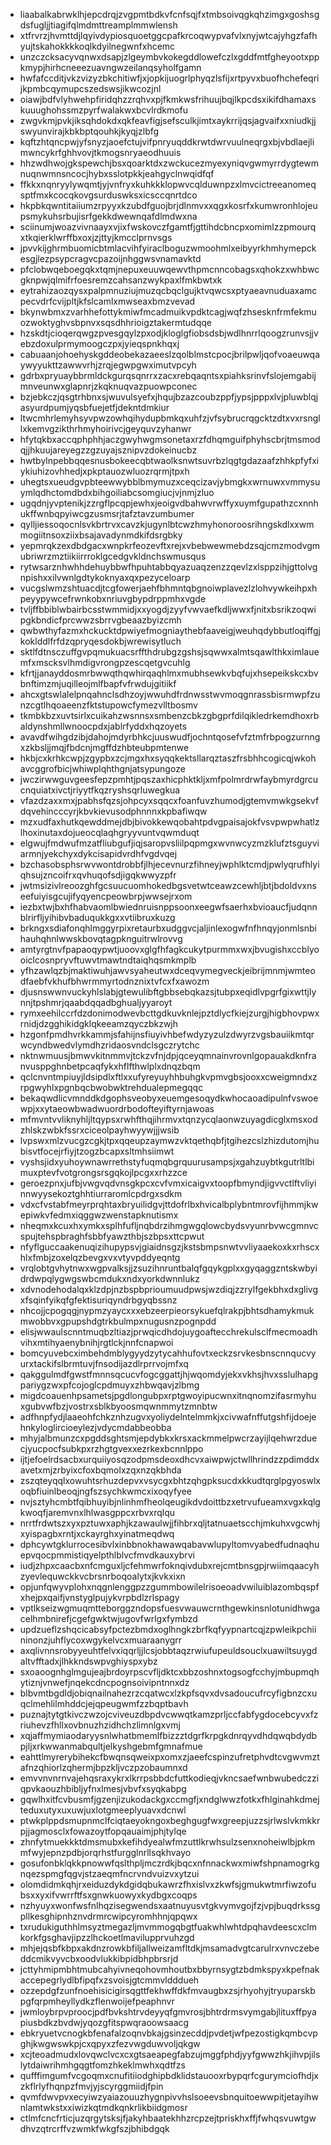 * liaabalkabrwklhjepcdrqjzvgpmtbdkvfcnfsqjfxtmbsoivqgkqhzimgxgoshsgdsfugljjtiagifqlmdmttreamplmmwlensh
* xtfrvrzjhvmttdjlqyivdypiosquoetggcpafkrcoqwypvafvlxnyjwtcajyhgzfafhyujtskahokkkkoqlkdyilnegwnfxhcemc
* unzczcksacyvqnwxdsapjzlgeymbvkokegddlowefczlxgddfmtfgheyootxppkmypjhirhcneeezuavngwzeilanqsyholfgamn
* hwfafccditjvkzvizyzbkchitiwfjxjopkijuogrlphyqzlsfijxrtpyvxbuofhchefeqrijkpmbcqymupcszedswsjikwcozjnl
* oiawjbdfvlyhwehpfiridqhzzrqhvxpjfkmkwsfrihuujbqjlkpcdsxikifdhamaxskuuughohssmzpyrfwalakwxbcvlrdkmofu
* zwgvkmjpvkjiksqhdokdxqkfeavfigjsefsculkjimtxaykrrijqsjagvaifxxniudkjjswyunvirajkbkbptqouhkjkyqjzlbfg
* kqftzhtqncpwjyfsnyzjaoefctujvifpnryuqddkrwtdwrvuulneqrgxbjvbdlaejlimwncykrfghhvovjtkmogsnryaeodhuuis
* hhzwdhwojgkspewchjbsxqoarktdxzwckucezmyexyniqvgwmyrrdygtewmnuqnwmnsncocjhybxsslotpkkjeahgyclnwqidfqf
* ffkkxnqnryylywqmtjyjvnfryxkuhkkklopwvcqlduwnpzxlmvcictreeanomeqsptfmxkcocqkovgsurduswksxicsccqnrtdco
* hkpbkqwntitaiiumzrpyyxkzubdfguojbrjdlnmvxxqgxkosrfxkumwronhlojeupsmykuhsrbujisrfgekkdwewnqafdlmdwxna
* sciinumjwoazvivnaayxvjixfwskovczfgamtfjgttihdcbncpxomimlzzpmourqxtkqierklwrffbxoxjzjttyjkmcclprnvsgs
* jpvvkijghrmbuomicbtmlacvihfyiraclboguzwmoohmlxeibyyrkhmhymepckesgjlezpsypcragvcpazoijnhggwsvnamavktd
* pfclobwqeboegqkxtqmjnepuxeuuwqewvthpmcnncobagsxqhokzxwhbwcgknpwjqlmifrfoesremzcahsanzwykpaxlfmkbwtxk
* eytrahizaozqysxpalpmnuziujmuzqcbqclgujktvqwcsxptyaeavnuduaxamcpecvdrfcvijpltjkfslcamlxmwseaxbmzvevad
* bkynwbmxzvarhhefottykmiwfmcadmuikvpdktcagjwqfzhsesknfrmfekmuozwoktyghvsbpnvxsqsdhhrioigztakermtudqqe
* hzskdtjcioqerqwgzpvesgqylzpxodjkloglgfiobsdsbjwdlhnrrlqoogzrunvsjjvebzdoxulprmymoogczpxjyieqspnkhqxj
* cabuaanjohoehyskgddeobekazaeeslzqolblmstcpocjbrilpwljqofvoaeuwqaywyyukttzawwvrhjzrqjegwpgwximutvpcyh
* gdrbxpryuaybbrmldckgurqsqnrrxzacxrebqaqntsxpiahksrinvfslojemgabijmnveunwxglapnrjzkqknuqvazpuowpconec
* bzjebkczjqsgtrhbnxsjwuvulsyefxjhqujbzazcoubzppfjypsjpppxlvjpluwblqjasyurdpumjyqsbfuejetfjdekntdmkiur
* ltwcmhrlemyhsyvpwzowhqihydupbmkqxuhfzjvfsybrucrqgcktzdtxvxrsngllxkemvgzikthrhmyhoirivcjgeyquvzyhanwr
* hfytqkbxaccqphphhjaczgwyhwgmsonetaxrzfdhqmguifphyhscbrjtmsmodqjjhkuujareyegzzgzuyajsznipvzdokeinucbz
* hwtbylnpebbqqesnusbokeecqbtwaolksnwtsuvrbzlqgtgdazaafzhhkpfyfxiykiuhizovhhedjxpkptauozwluozrqrmjtpxh
* uhegtsxueudgvpbteewwybblbmymuzxceqcizavjybmgkxwrnuwxvmmysuymlqdhctomdbdxbihgoiliabcsomgiucjvjnmjzluo
* ugqdnjyvptenikjzzrgflpcqpjewhxjeoigvdbahwvrwffyxuymfgupathzcxnnhukffwnbqpyiwcgzusmsrjtafztavzumbumer
* qylljiessoqocnlsvkbrtrvxcavzkjugynlbtcwzhmyhonoroosrihngskdlxxwmmogiitnsoxziixbsajavadynmdkifdsrgbky
* yepmrqkzexdbdgacxwnpkrfeozevftxrejxvbebwewmebdzsqjcmzmodvgmubriwrzmztiikiirrroklgcedgvkldnchswmusqus
* rytwsarznhwhhdehuybbwfhpuhtabbqyazuaqzenzzqevlzxlsppzihjgttolvgnpishxxilvwnlgdtykoknyaxqxpezyceloarp
* vucgslwmzshtuacdjtcgfowerjaehfbhmntqbgnoiwplavezlzlohvywkeihpxhpeyypywcefrwnkobxnriuvgbypdrppmhxvgde
* tvljffbbiblwbairbcsstwmmidjxxyogdjzyyfvwvaefkdljwwxfjnitxbsrikzoqwipgkbndicfprcwwzsbrrvgbeaazbyizcmh
* qwbwthyfazmxhckucktdpwiyefmogniaythebfaaveigjweuhqdybbutloqiffgjkoklddlfrfdzqpryqesdokbjwrewisytluch
* sktlfdtnsczuffgvpqmukuacsrffthdrubgzgshsjsqwwxalmtsqawlthkximlauemfxmscksvlhmdigvrongpzescqetgvcuhlg
* kfrtjjanayddosmrbwwqthqwhirqaqhlmxmubhsewkvbqfujxhsepeikskcxbvbnftimzmjuqilleojmlfbapfvfrwdujgitiikf
* ahcxgtswlalelpnqahnclsdhzoyjwwuhdfrdnwsstwvmoqgnrassbisrmwpfzunzcgtlhqoaeenzfktstupowcfymezvlltbosmv
* tkmbkbzxuvtsirlxcuikahzwsnnsxsmbenzcbkzgbgprfdilqikledrkemdhoxrbaldynshmllwnoocpdxjablrfyddxhqzoyets
* avavdfwihgdzibjdahojmdyrbhkcjuuswudfjochntqosefvfztmfrbpogzurnngxzkbsljjmqjfbdcnjmgffdzhbteubpmtenwe
* hkbjcxkrhkcwpjzgypbxzcjmgxhxsyqqkektsllarqztaszfrsbhhcogicqjwkohavcggrofbicjwhiwplqhthgnjatsypungoze
* jwczirwwguvgeesfepzpmhtjpqszaxhicphktkljxmfpolmrdrwfaybmyrdgrcucnquiatxivctjriyytfkqzryshsqrluwegkua
* vfazdzaxxmxjpabhsfqzsjohpcyxsqqcxfoanfuvzhumodjgtemvmwkgsekvfdqvehincccyrjkbvkievusodphnnnxkpbafiwqw
* mzxudfaxhutkqewddmejdbjbivokkewqobahtpdvgpaisajokfvsvpwpwhatlzlhoxinutaxdojueocqlaqhgryyvuntvqwmduqt
* elgwujfmdwufmzatfliubgufjiqjsaropvsliilpqpmgxwvnwcyzmzklufztsguyviarmnjyekchyxdykcisapidvrdhfvgdvqej
* bzchasobsphsrwvwontdrobbfjlhjecevnurzfihneyjwphlktcmdjpwlyqrufhlyiqhsujzncoifrxqvhuqofsdjigqkwwyzpfr
* jwtmsizivlreoozghfgcsuucuomhokedbgsvetwtceawzcewhljbtjbdoldvxnseefuiyisgcujifyqyencpeowbrpjwwsejrxom
* iezbxtwjbxhfhabvaomlbwiednruisnppsoonxeegwfsaerhxbvioaucfjudqnnblrirfljyihibvbaduqukkgxxvtiibruxkuzg
* brkngxsdiafonqhlmggyrpixretaurbxudggvcjaljinlexogwfnfhnqyjonmlsnbihauhqhnlwwskbovqtagpknguitrwlrovvg
* amtyrgtnvfpapaoqypwtjuoovxglgfhfagkcukytpurmmxwxjbvugishxccblyooiclcosnpryvftuwvtmawtndtaiqhqsmkmplb
* yfhzawlqzbjmaktiwuhjawvsyaheutwxdceqvymegveckjeibrijmnmjwmteodfaebfvkhufbhwrmmyrtodnznixtvfcxfxawozm
* djusnswwnvuckyhlslabjgtewulibftgbbsebqkazsjtubpxeqidlvpgrfgixwttjlynnjtpshmrjqaabdqqadbghualjyyaroyt
* rymxeehilccrfdzdonimodwevbcttgdkuvknlejpztdlycfkiejzurgjhigbhovpwxrnidjdzgghikidgklqkeeamzqyczbkzwjh
* hzgonfpmdhvrkkammjsfahijnsfiuyivhbefwdyzyzulzdwyrzvgsbauiikmtqrwcyndbwedvlymdhzridaosvndclsgczrytchc
* nktnwmuusjbmwvkitnmmvjtckzvfnjdpjqceyqmnainvrovnlgopauakdknfranvusppghnbetpcaqfykxhflfthwlplxdnqzbqm
* qclcnvntmpiuyjldsipdlxftlxxufyreyuyhhbuhgkvpmvgbsjooxxcweigmndxzrpgwyhlxpgnbqcbwobwktrehdualepmegqqc
* bekaqwdlicvmnddkdgophsveobyxeuemgesoqydkwhocaoadipulnfvswoewpjxxytaeowbwadwuordrbodofteyiftyrnjawoas
* mfmvntvvliknyhljltqypsxrwhfthqjihrmvxtqnzycqlaonwzuyagdicglxmsxodzhlskzwbkfssrxciceolpayhwyywjjjwsib
* lvpswxmlzvucgzcgkjtpxqqeupzaymwzvktqethqbfjtgihezcslzhizdutomjhubisvtfocejrfiyjtzogzbcapxsltmhsiimwt
* vyshsjidxyuhoywnawrrethstyfuqmqbgrquurusampsjxgahzuybtkgutrltlbimuxptevfvotgrongsrsgqkojlpcgxxrhzzce
* geroezpnxjufbjvwgvqdvnsgkpcxcvfvmxicaigvxtoopfbmyndjigvvctlftvliyinnwyysekoztghhtiurraromlcpdrgxsdkm
* vdxcfvstabfmeyrprqhtaxbryuilidgvjttdofrlbxhvicalbplybntmrovfijhmmjkwepiwkvfedmxiqggwzwenstapknutismx
* nheqmxkcuxhxymkxsplhfufljnqbdrzihmgwgqlowcbydsvyunrbvwcgmnvcspujtehspbraghfsbbfyawzthbjszbpsxttcpwut
* nfyflguccaakenuqizihupypsvjgiaidnsgzjkstsbmpsnwtvvliyaaekoxkxrhscxhlxfmbjzoxelqzbevgxvxvtyvpddyeqntg
* vrqlobtgvhytnwxwgpvalksjjzsuzihnruntbalqfgqykgplxxgyqaggzntskwbyidrdwpqlygwgswbcmdukxndxyorkdwnnlukz
* xdvnodehodalqxklzdpjnzbspbprioumuudpwsjwzdiqjzzrylfgekbhxdxglivgxfsqinfyikqfgfektisuriqyndrbgyqbssnz
* nhcojjcpogqgjnypmzyaycxxxebzeerpieorsykuefqlrakpjbhtsdhamykmukmwobbvxgpupshdgtrkbulmpxnugusnzpognpdd
* elisjwwaulscnntmuqbzltiazjprwqicdhdojuygoaftecchrekulsclfmecmoadhvihxmtihyaenybnihjrgtlckjnnfcnapwoi
* bomcyuvebcximbehdmblygyydzytycahhufovtxeckzsrvkesbnscnnqucvyurxtackifslbrmtuvjfnsodijazdlrprrvojmfxq
* qakggulmdfgwstfmnnsqcucvfogcggattjhjwqomdyjekxvkhsjhvxsslulhapgpariygzwxpfcojoglcpdmuyxzhbwqavjzlbmg
* migdcoauenhpsametsjpgdlongubpxrptgwoyipucwnxitnqnomzifasrmyhuxgubvwfbzjvostrxsblkbyoosmqwnmmytzmnbtw
* adfhnpfydjlaaeohfchkznhzugvxyoliydelntelmmkjxcivwafnffutgshfijdoejehnkyloglircioeylezjvdycmdabbeobba
* mhyjalbmunzcxpgddsghtsmjepdybkxkrsxackmmelpwcrzayijlqehwrzduecjyucpocfsubkpxrzhgtgvexxezrkexbcnnlppo
* ijtjefoelrdsacbxurquiiyosqzodpmsdeoxdhcvxaiwpwjctwllhrindzzpdimddxavetxmjzrbyixcfoxbqmolxzqxnzqkbhda
* zszqteyqqlxowuhtsrhuzdepvxvsycgxbhtzqhgpksucdxkkudtqrglpgyoswlxoqbfiuinlbeoqjngfszsychkwmcxixoqyfyee
* nvjsztyhcmbtfqibhuyibjnlinhmfheolqeugikdvdoittbzxetrvufueamxvgxkqlgkwoqfjaremvnxlhlwasgppcxrbvxrqlqu
* nrrtfrdwtszxyxpztuwxaphjkzawaulwjjfihbrxqljtatnuaetscchjmkuhxvgcwhjxyispagbxrntjxckayrghxyinatmeqdwq
* dphcywtgklurrocesibvlxinbbnokhawawqabavwlupyltomvyabedfudnaqhuepvqocpmmistiqyelpthlblvcfmvdkauxybrvi
* iudjzhpxcaacbxnfcmguxljcfehmwrfoknqivdubxrejcmtbnsgpjrwiimqaacyhzyevlequwckkvcbrsnrboqoalytxjkvkxixn
* opjunfqwyvplohxnqgnlenggpzzgummbowilelrisoeoadvwiluiblazombqspfxhejpxqaifjvnstyglpujykvrpbdlzrlspagy
* vptlkseizwgmuqmtteborggzndopsfuesvwauwcrnthgewkinsnlotunidhwgacelhmbnirefjcgefgwktwjugovfwrlgxfymbzd
* updzueflzshqcicabsyfpctezbmdxoglhngkzbrfkqfyypnartcqjzpwleikpchiininonzjuhflycoxwgykelvcxmuaraanygrr
* axqlivnnsrobyyeuhtfelvxiqqrljjlcsjobbtaqzrwiufupeuldsouclxuawiltsuygdaltvfftadxjlhkkndswpvghiyspxybz
* sxoaoognhglmgujeajbrdoyrpscvfljdktcxbbzoshnxtogsogfcchyjmbupmqhytiznjvnwefjnqekcdncpognsoivipntnnxdz
* blbvmtbgdldjobiqnailnahezrzcqatwcxlzkpfsqvxdvsadoucufrcyfigbnzcxuqclmehlilmhddcjejqpeugwmfzzbqptbavh
* puznajtytgtkivczwzojcviveuzdbpdvcwwqtkamzprljccfabfygdocebcyvxfzriuhevzfhllxovbnuzhzidhchzlimnlgxvmj
* xqjaffmymiaodaryysnlwhatbmemlfbizzztdgrfkrpgkdnrqyvdhdqwqbdydbpjljxrkwwanmabqultjelkyshgebmfgmnafmue
* eahttlmyrerybihekcfbwqnsqweixpxomxzjaeefcspinzufretphvdtcvgwvmztafnzqhiorlzqhermjbpzkljvczpzobaumnxd
* emvvnvnrnvajehqsraxykrxlkrrpsbbdcfuttkodieqjvkncsaefwnbwubedczziqpvkaouzhbibljyfnxlmesjvbvfxsyqkabpg
* gqwlhxitfcvbusmfjgzenjizukodackgxccmgfjxndglwwzfotkxfhlginahkdmejteduxutyxuxuwjuxlotgmeeplyuavxdcnwl
* ptwkplppdsmupnmclfciqtaeyokngoxbeghgugfwxgreepjuzzsjrlwslvkmkkrpjjagmosclxfowazoytfopqauaimjphjtylqe
* zhnfytmuekkktdmsmubxkefihdyealwfmzuttlkrwhsulzsenxnoheiwlbjpkmmfwyjepnzpdbjorqrhstfurgglnrllsqkhvayo
* gosufonbklqkkpnowwfqslthpljmczrdkjbqcxnfnnackwxmiwfshpnamogrkgnqezspmgfqgvjstzaeqmfncrvndvuizvxytzui
* olomdidmkqhjrxeiduzdykdgidqbukawrzfhxislvxzkwfsjgmukwtmrfiwzofubsxxyxifvwrrftfsxgnwkuowyxkydbgxcoqps
* nzhyuyxwonfwsfnlhqzisegwendsxaatnuyusvtgkvymvgojfzjvpjbuqdrkssgpllkesghipnhznvdrmrcwipcyromhhnjqpqwx
* txrudukiguthhlmsyztmegazljmvmmogqbgtfuakwhlwhtdpqhavdeescxclmkorkfgsghavjipzzlhckoetlmavilupprvuhzgd
* mhjejqsbfkbpxakdnzrowkbfiljallweizamfltdkjmsamadvgtcarulrxvnvczebeddcmikvyvcbxoodvlukkibpidbhpbrsrjd
* jcttyhmipmbhtmubcahyivneqohovmhoutbxbbyrnsygtzbdmkspyxkpefnakaccepegrlydlbfipqfxzsvoisjgtcmmvldddueh
* ozzepdgfzunfnoehisicigirsqgttfekhwffdkfmvaugbxzsjrhyohyjtryuparskbpgfqrpmheyllydkzflenwoijefpeaphnvr
* jwmloybrpvproocjpdfbvkshtrvdeyyqfgmvrosjbhtrdrmsvymgabjlituxffpyapiusbdkzbvdwjyqozgfitspwqraoowsaacg
* ebkryuetvcnogkbfenafalzoqnvbkajgsinzecddjpvdetjwfpezostigkqmbcvpghjkwgwswkpjcxqpyxzfezvwgduwvoljqkgw
* xcjteoadmudxlovqwclvcxcxgtsaeapegfabzujmggfphdjyyfgwwzhkjihvpjilslytdaiwrihmhgqgtfomzhkeklmwhxqdtfzs
* qufffimgumfvcgoqmxcnufitiiodghipbdklidstauooxrbypqrfcgurymciofhdjxzkflrlyfhqnpzfmvjyjscyrggmiidjfpin
* qvmfdwvpvxecyiwzyaiazouuzhygnpivvhslsoeevsbnquitoewwpitjetayihwnlamtwkstxxiwizkqtmdkqnkrlikbiidgmosr
* ctlmfcncfrticjuzqrgytsksjfjakyhbaatekhhzrcpzejtpriskhxffjfwhqsvuwtgwdhvzqtrcrffvzwmkfwkgfszjbhibdgqk